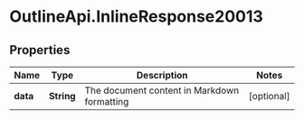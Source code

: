 # OutlineApi.InlineResponse20013

## Properties
Name | Type | Description | Notes
------------ | ------------- | ------------- | -------------
**data** | **String** | The document content in Markdown formatting | [optional] 
